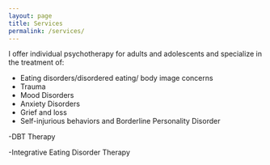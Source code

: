 ```yaml
---
layout: page
title: Services
permalink: /services/
---
```




I offer individual psychotherapy for adults and adolescents and specialize in the treatment of:


* Eating disorders/disordered eating/ body image concerns
* Trauma
* Mood Disorders
* Anxiety Disorders
* Grief and loss
* Self-injurious behaviors and Borderline Personality Disorder

-DBT Therapy

-Integrative Eating Disorder Therapy





<!--amp-img width="600" height="300" layout="responsive" src="http://lorempixel.com/600/300/sports"></amp-img-->


